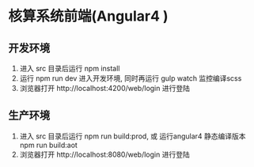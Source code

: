 # 核算系统前端(Angular4 )


## 开发环境

1. 进入 src 目录后运行 npm install 
2. 运行 npm run dev 进入开发环境, 同时再运行 gulp watch 监控编译scss
3. 浏览器打开 http://localhost:4200/web/login 进行登陆


## 生产环境

1. 进入 src 目录后运行 npm run build:prod, 或 运行angular4 静态编译版本 npm run build:aot
2. 浏览器打开 http://localhost:8080/web/login 进行登陆
